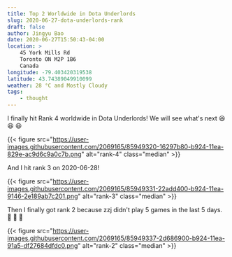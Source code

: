 ```yaml
---
title: Top 2 Worldwide in Dota Underlords
slug: 2020-06-27-dota-underlords-rank
draft: false
author: Jingyu Bao
date: 2020-06-27T15:50:43-04:00
location: >
    45 York Mills Rd
    Toronto ON M2P 1B6
    Canada
longitude: -79.403420319538
latitude: 43.74389049910099
weather: 28 °C and Mostly Cloudy
tags:
    - thought
---
```


I finally hit Rank 4 worldwide in Dota Underlords! We will see what's next :laughing: :laughing: :laughing:

{{< figure src="https://user-images.githubusercontent.com/2069165/85949320-16297b80-b924-11ea-829e-ac9d6c9a0c7b.png" alt="rank-4"  class="median" >}}


And I hit rank 3 on 2020-06-28!

{{< figure src="https://user-images.githubusercontent.com/2069165/85949331-22add400-b924-11ea-9146-2e189ab7c201.png" alt="rank-3"  class="median" >}}

Then I finally got rank 2 because zzj didn't play 5 games in the last 5 days. :dancer: :dancer: :dancer:

{{< figure src="https://user-images.githubusercontent.com/2069165/85949337-2d686900-b924-11ea-91a5-df27684dfdc0.png" alt="rank-2"  class="median" >}}
